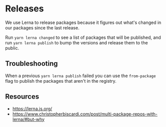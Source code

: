 # Releases

We use Lerna to release packages because it figures out what's changed in our packages since the last release.

Run `yarn lerna changed` to see a list of packages that will be published, and run `yarn lerna publish` to bump the versions and release them to the public.

## Troubleshooting

When a previous `yarn lerna publish` failed you can use the `from-package` flag to
publish the packages that aren't in the registry.

## Resources

- https://lerna.js.org/
- https://www.christopherbiscardi.com/post/multi-package-repos-with-lerna/#but-why